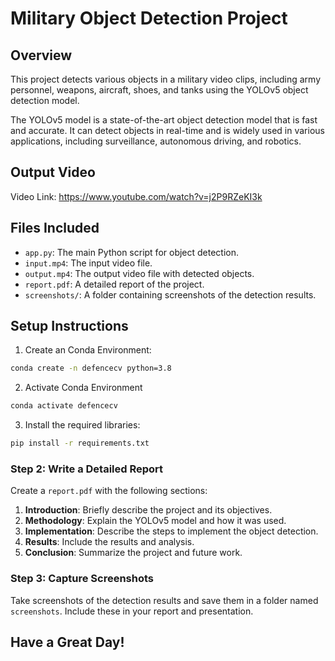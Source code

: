 # Military Object Detection Project

## Overview

This project detects various objects in a military video clips, including army personnel, weapons, aircraft, shoes, and tanks using the YOLOv5 object detection model.

The YOLOv5 model is a state-of-the-art object detection model that is fast and accurate. It can detect objects in real-time and is widely used in various applications, including surveillance, autonomous driving, and robotics.

## Output Video


Video Link: https://www.youtube.com/watch?v=j2P9RZeKI3k




## Files Included

- `app.py`: The main Python script for object detection.
- `input.mp4`: The input video file.
- `output.mp4`: The output video file with detected objects.
- `report.pdf`: A detailed report of the project.
- `screenshots/`: A folder containing screenshots of the detection results.

## Setup Instructions

1. Create an Conda Environment:

```sh
conda create -n defencecv python=3.8
```

2. Activate Conda Environment

```sh
conda activate defencecv
```

3. Install the required libraries:
   
```sh
pip install -r requirements.txt
```


### Step 2: Write a Detailed Report

Create a `report.pdf` with the following sections:

1. **Introduction**: Briefly describe the project and its objectives.
2. **Methodology**: Explain the YOLOv5 model and how it was used.
3. **Implementation**: Describe the steps to implement the object detection.
4. **Results**: Include the results and analysis.
5. **Conclusion**: Summarize the project and future work.

### Step 3: Capture Screenshots

Take screenshots of the detection results and save them in a folder named `screenshots`. Include these in your report and presentation.


## Have a Great Day!
